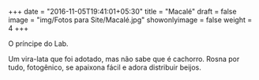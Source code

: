 +++
date = "2016-11-05T19:41:01+05:30"
title = "Macalé"
draft = false
image = "img/Fotos para Site/Macalé.jpg"
showonlyimage = false
weight = 4
+++

O príncipe do Lab.
<!--more-->

Um vira-lata que foi adotado, mas não sabe que é cachorro. Rosna por tudo, fotogênico, se apaixona fácil e adora distribuir beijos.
